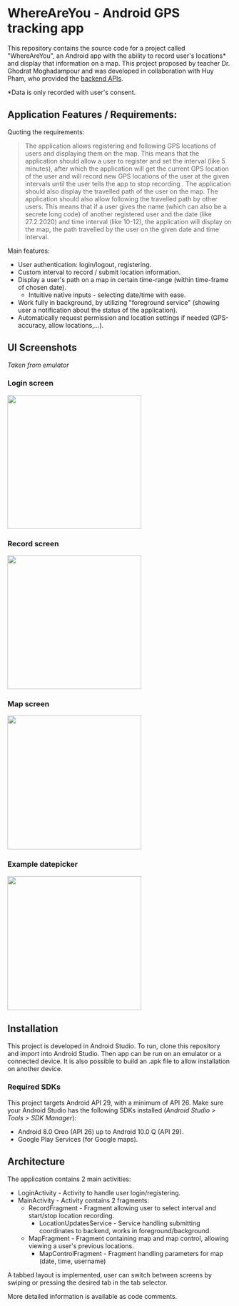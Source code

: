 
# WhereAreYou - Android GPS tracking app
This repository contains the source code for a project called "WhereAreYou", an Android app with the ability to record user's locations* and display that information on a map.
This project proposed by teacher Dr. Ghodrat Moghadampour and was developed in collaboration with Huy Pham, who provided the [backend APIs](https://github.com/pqhuy98/gps_tracker).

*Data is only recorded with user's consent.

## Application Features / Requirements:
Quoting the requirements:
> The application allows registering and following GPS locations of users and displaying them on the map. This means that the application should allow a user to register and set the interval (like 5 minutes), after which the application will get the current GPS location of the user and will record new GPS locations of the user at the given intervals until the user tells the app to stop recording . The application should also display the travelled path of the user on the map. The application should also allow following the travelled path by other users. This means that if a user gives the name (which can also be a secrete long code) of another registered user and the date (like 27.2.2020) and time interval (like 10-12), the application will display on the map, the path travelled by the user on the given date and time interval.

Main features:
 - User authentication: login/logout, registering.
 - Custom interval to record / submit location information.
 - Display a user's path on a map in certain time-range (within time-frame of chosen date).
   - Intuitive native inputs - selecting date/time with ease.
 - Work fully in background, by utilizing "foreground service" (showing user a notification about the status of the application).
 - Automatically request permission and location settings if needed (GPS-accuracy, allow locations,...).
 
## UI Screenshots
 *Taken from emulator*
 ### Login screen 
<img src="https://raw.githubusercontent.com/Av0c/gps_tracker_frontend/master/docs/screenshots/login.png" width="300">

 ### Record screen
<img src="https://raw.githubusercontent.com/Av0c/gps_tracker_frontend/master/docs/screenshots/record.png" width="300">

 ### Map screen 
<img src="https://raw.githubusercontent.com/Av0c/gps_tracker_frontend/master/docs/screenshots/map.png" width="300">

 ### Example datepicker 
<img src="https://raw.githubusercontent.com/Av0c/gps_tracker_frontend/master/docs/screenshots/map_control.png" width="300">

## Installation
This project is developed in Android Studio.
To run, clone this repository and import into Android Studio. Then app can be run on an emulator or a connected device. 
It is also possible to build an .apk file to allow installation on another device.
 ### Required SDKs
This project targets Android API 29, with a minimum of API 26.
Make sure your Android Studio has the following SDKs installed (*Android Studio > Tools > SDK Manager*):
 - Android 8.0 Oreo (API 26) up to Android 10.0 Q (API 29).
 - Google Play Services (for Google maps).
 ## Architecture
The application contains 2 main activities:
 - LoginActivity - Activity to handle user login/registering.
 - MainActivity - Activity contains 2 fragments:
   - RecordFragment - Fragment allowing user to select interval and start/stop location recording.
     - LocationUpdatesService - Service handling submitting coordinates to backend, works in foreground/background.
   - MapFragment - Fragment containing map and map control, allowing viewing a user's previous locations.
     - MapControlFragment - Fragment handling parameters for map (date, time, username)

A tabbed layout is implemented, user can switch between screens by swiping or pressing the desired tab in the tab selector.

More detailed information is available as code comments.

